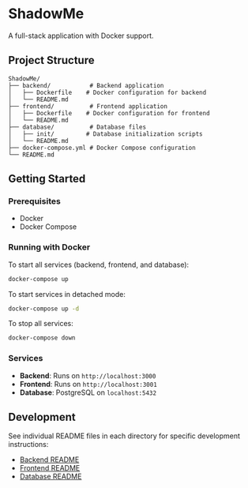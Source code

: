 # ShadowMe

A full-stack application with Docker support.

## Project Structure

```
ShadowMe/
├── backend/           # Backend application
│   ├── Dockerfile    # Docker configuration for backend
│   └── README.md
├── frontend/          # Frontend application
│   ├── Dockerfile    # Docker configuration for frontend
│   └── README.md
├── database/          # Database files
│   ├── init/         # Database initialization scripts
│   └── README.md
├── docker-compose.yml # Docker Compose configuration
└── README.md
```

## Getting Started

### Prerequisites
- Docker
- Docker Compose

### Running with Docker

To start all services (backend, frontend, and database):
```bash
docker-compose up
```

To start services in detached mode:
```bash
docker-compose up -d
```

To stop all services:
```bash
docker-compose down
```

### Services

- **Backend**: Runs on `http://localhost:3000`
- **Frontend**: Runs on `http://localhost:3001`
- **Database**: PostgreSQL on `localhost:5432`

## Development

See individual README files in each directory for specific development instructions:
- [Backend README](./backend/README.md)
- [Frontend README](./frontend/README.md)
- [Database README](./database/README.md)